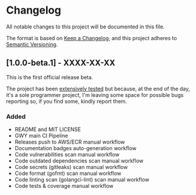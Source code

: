 # Changelog

All notable changes to this project will be documented in this file.

The format is based on [Keep a Changelog](https://keepachangelog.com/en/1.1.0/),
and this project adheres to [Semantic Versioning](https://semver.org/spec/v2.0.0.html).

## [1.0.0-beta.1] - XXXX-XX-XX

This is the first official release beta. 

The project has been [extensively tested](https://github.com/earcamone/gwy-playground/actions)
but because, at the end of the day, it's a sole programmer project, I'm leaving
some space for possible bugs reporting so, if you find some, kindly report them.

### Added

- README and MIT LICENSE
- GWY main CI Pipeline
- Releases push to AWS/ECR manual workflow
- Documentation badges auto-generation workflow
- Code vulnerabilities scan manual workflow
- Code outdated dependencies scan manual workflow
- Code secrets (gitleaks) scan manual workflow
- Code format (gofmt) scan manual workflow
- Code linting scan (golangci-lint) scan manual workflow
- Code tests & coverage manual workflow

